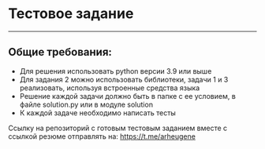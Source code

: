 # Тестовое задание

---

## Общие требования:

* Для решения использовать python версии 3.9 или выше
* Для задания 2 можно использовать библиотеки, задачи 1 и 3 реализовать, используя встроенные средства языка
* Решение каждой задачи должно быть в папке с ее условием, в файле solution.py или в модуле solution
* К каждой задаче необходимо написать тесты

Ссылку на репозиторий с готовым тестовым заданием вместе с ссылкой резюме отправлять на: https://t.me/arheugene